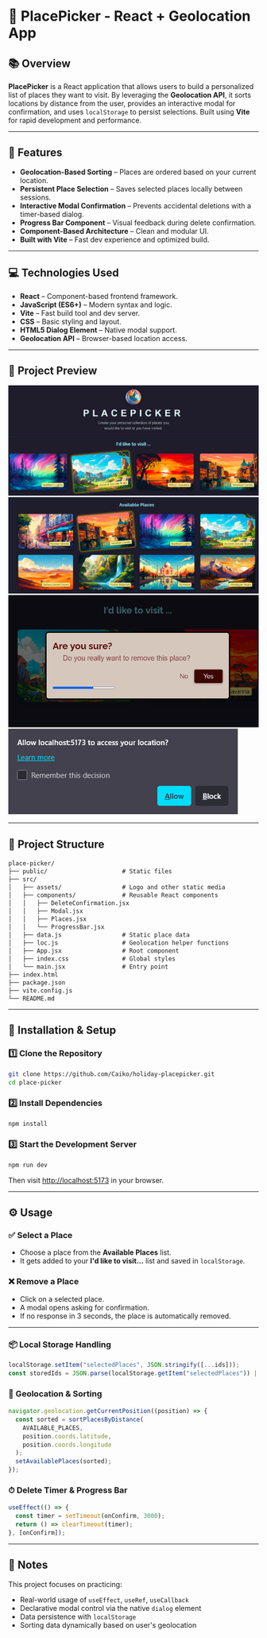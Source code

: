 # 📍 PlacePicker - React + Geolocation App

## 📚 Overview

**PlacePicker** is a React application that allows users to build a personalized list of places they want to visit. By leveraging the **Geolocation API**, it sorts locations by distance from the user, provides an interactive modal for confirmation, and uses `localStorage` to persist selections. Built using **Vite** for rapid development and performance.

---

## 🚀 Features

- **Geolocation-Based Sorting** – Places are ordered based on your current location.
- **Persistent Place Selection** – Saves selected places locally between sessions.
- **Interactive Modal Confirmation** – Prevents accidental deletions with a timer-based dialog.
- **Progress Bar Component** – Visual feedback during delete confirmation.
- **Component-Based Architecture** – Clean and modular UI.
- **Built with Vite** – Fast dev experience and optimized build.

---

## 💻 Technologies Used

- **React** – Component-based frontend framework.
- **JavaScript (ES6+)** – Modern syntax and logic.
- **Vite** – Fast build tool and dev server.
- **CSS** – Basic styling and layout.
- **HTML5 Dialog Element** – Native modal support.
- **Geolocation API** – Browser-based location access.

---

## 📸 Project Preview

![alt text](image-3.png)
![alt text](image-2.png)
![alt text](image-4.png)
![alt text](image-5.png)

---

## 📂 Project Structure

```
place-picker/
├── public/                     # Static files
├── src/
│   ├── assets/                 # Logo and other static media
│   ├── components/             # Reusable React components
│   │   ├── DeleteConfirmation.jsx
│   │   ├── Modal.jsx
│   │   ├── Places.jsx
│   │   └── ProgressBar.jsx
│   ├── data.js                 # Static place data
│   ├── loc.js                  # Geolocation helper functions
│   ├── App.jsx                 # Root component
│   ├── index.css               # Global styles
│   └── main.jsx                # Entry point
├── index.html
├── package.json
├── vite.config.js
└── README.md
```

---

## 💾 Installation & Setup

### 1️⃣ Clone the Repository

```bash
git clone https://github.com/Caiko/holiday-placepicker.git
cd place-picker
```

### 2️⃣ Install Dependencies

```bash
npm install
```

### 3️⃣ Start the Development Server

```bash
npm run dev
```

Then visit [http://localhost:5173](http://localhost:5173) in your browser.

---

## ⚙️ Usage

### ✅ Select a Place

- Choose a place from the **Available Places** list.
- It gets added to your **I'd like to visit...** list and saved in `localStorage`.

### ❌ Remove a Place

- Click on a selected place.
- A modal opens asking for confirmation.
- If no response in 3 seconds, the place is automatically removed.

---

### 📦 Local Storage Handling

```js
localStorage.setItem("selectedPlaces", JSON.stringify([...ids]));
const storedIds = JSON.parse(localStorage.getItem("selectedPlaces")) || [];
```

### 📍 Geolocation & Sorting

```js
navigator.geolocation.getCurrentPosition((position) => {
  const sorted = sortPlacesByDistance(
    AVAILABLE_PLACES,
    position.coords.latitude,
    position.coords.longitude
  );
  setAvailablePlaces(sorted);
});
```

### ⏱ Delete Timer & Progress Bar

```jsx
useEffect(() => {
  const timer = setTimeout(onConfirm, 3000);
  return () => clearTimeout(timer);
}, [onConfirm]);
```

---

## 🧠 Notes

This project focuses on practicing:

- Real-world usage of `useEffect`, `useRef`, `useCallback`
- Declarative modal control via the native `dialog` element
- Data persistence with `localStorage`
- Sorting data dynamically based on user's geolocation
